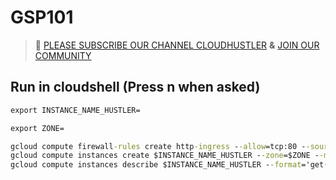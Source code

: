 # GSP101
>🚨 [PLEASE SUBSCRIBE OUR CHANNEL CLOUDHUSTLER](https://www.youtube.com/@cloudhustlers) **&** [JOIN OUR COMMUNITY](https://chat.whatsapp.com/KBfUcSleGGEFf2Xvvm8FW3)
## Run in cloudshell (Press n when asked)
```cmd
export INSTANCE_NAME_HUSTLER=
```
```cmd
export ZONE=
```
```cmd
gcloud compute firewall-rules create http-ingress --allow=tcp:80 --source-ranges 0.0.0.0/0 --target-tags http-server --network default
gcloud compute instances create $INSTANCE_NAME_HUSTLER --zone=$ZONE --machine-type=e2-medium --tags=http-server,https-server --image=projects/debian-cloud/global/images/debian-10-buster-v20220406 --metadata=startup-script=\#\!\ /bin/bash$'\n'apt-get\ update$'\n'apt-get\ install\ apache2\ -y$'\n'service\ --status-all$'\n'
gcloud compute instances describe $INSTANCE_NAME_HUSTLER --format='get(networkInterfaces[0].accessConfigs[0].natIP)'
```
